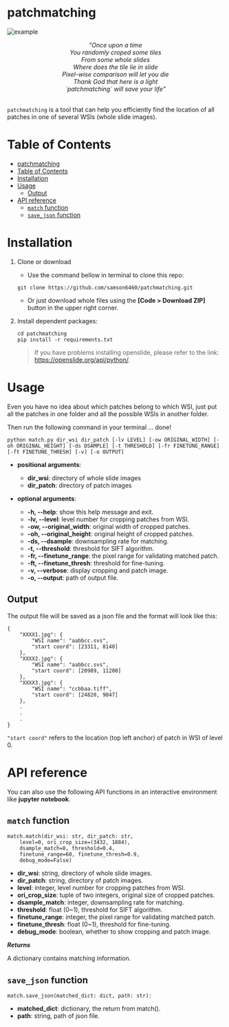 # patchmatching

![example](https://img.shields.io/badge/Python-3.x-blue.svg)

<center><em>"Once upon a time<br>
You randomly croped some tiles<br>
From some whole slides<br>
Where does the tile lie in slide<br>
Pixel-wise comparison will let you die<br>
Thank God that here is a light<br>
`patchmatching` will save your life"</em></center><br>

`patchmatching` is a tool that can help you efficiently find the location of all patches in one of several WSIs (whole slide images).

# Table of Contents

- [patchmatching](#patchmatching)
- [Table of Contents](#table-of-contents)
- [Installation](#installation)
- [Usage](#usage)
  - [Output](#output)
- [API reference](#api-reference)
  - [`match` function](#match-function)
  - [`save_json` function](#save_json-function)

# Installation

1. Clone or download
    - Use the command bellow in terminal to clone this repo:
    ```
    git clone https://github.com/samson6460/patchmatching.git
    ```

    - Or just download whole files using the **[Code > Download ZIP]** button in the upper right corner.
    
2. Install dependent packages: 
    ```
    cd patchmatching
    pip install -r requirements.txt
    ```

    > If you have problems installing openslide, please refer to the link: https://openslide.org/api/python/.

# Usage

Even you have no idea about which patches belong to which WSI, just put all the patches in one folder and all the possible WSIs in another folder.

Then run the following command in your terminal ... done!

```
python match.py dir_wsi dir_patch [-lv LEVEL] [-ow ORIGINAL_WIDTH] [-oh ORIGINAL_HEIGHT] [-ds DSAMPLE] [-t THRESHOLD] [-fr FINETUNE_RANGE] [-ft FINETUNE_THRESH] [-v] [-o OUTPUT]
```

- **positional arguments**:
  - **dir_wsi**: directory of whole slide images
  - **dir_patch**: directory of patch images

- **optional arguments**:
  - **-h, --help**: show this help message and exit.
  - **-lv, --level**: level number for cropping patches from WSI.
  - **-ow, --original_width**: original width of cropped patches.
  - **-oh, --original_height**: original height of cropped patches.
  - **-ds, --dsample**: downsampling rate for matching.
  - **-t, --threshold**: threshold for SIFT algorithm.
  - **-fr, --finetune_range**: the pixel range for validating matched patch.
  - **-ft, --finetune_thresh**: threshold for fine-tuning.
  - **-v, --verbose**: display cropping and patch image.
  - **-o, --output**: path of output file.

## Output

The output file will be saved as a json file and the format will look like this:

```
{
    "XXXX1.jpg": {
        "WSI name": "aabbcc.svs",
        "start coord": [23311, 8140]
    },
    "XXXX2.jpg": {
        "WSI name": "aabbcc.svs",
        "start coord": [20989, 11200]
    },
    "XXXX3.jpg": {
        "WSI name": "ccbbaa.tiff",
        "start coord": [24820, 9847]
    },
    .
    .
    .
}
```

`"start coord"` refers to the location (top left anchor) of patch in WSI of level 0.

# API reference

You can also use the following API functions in an interactive environment like **jupyter notebook**.

## `match` function

```
match.match(dir_wsi: str, dir_patch: str,
    level=0, ori_crop_size=(3432, 1884),
    dsample_match=8, threshold=0.4,
    finetune_range=60, finetune_thresh=0.9,
    debug_mode=False)
```

- **dir_wsi**: string, directory of whole slide images.
- **dir_patch**: string, directory of patch images.
- **level**: integer, level number for cropping patches from WSI.
- **ori_crop_size**: tuple of two integers,
            original size of cropped patches.
- **dsample_match**: integer, downsampling rate for matching.
- **threshold**: float (0~1), threshold for SIFT algorithm.
- **finetune_range**: integer, the pixel range for validating matched patch.
- **finetune_thresh**: float (0~1), threshold for fine-tuning.
- **debug_mode**: boolean, whether to show cropping and patch image.

***Returns***

A dictionary contains matching information.

## `save_json` function

```
match.save_json(matched_dict: dict, path: str):
```

- **matched_dict**: dictionary, the return from match().
- **path**: string, path of json file.
